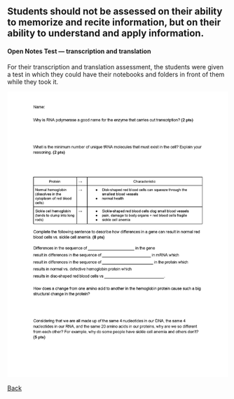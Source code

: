 ## Students should not be assessed on their ability to memorize and recite information, but on their ability to understand and apply information.

#### Open Notes Test &mdash; transcription and translation

For their transcription and translation assessment, the students were given a test in which they could have their notebooks and folders in front of them while they took it. 

![image of open notes test](/img/Test.jpg)

[Back](/page/teaching-philosophy.html)